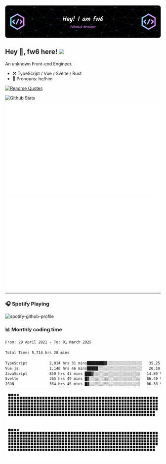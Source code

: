 ![Header](github-header-image.png)

## Hey 👋, fw6 here! <img src="https://github.githubassets.com/images/mona-whisper.gif" height="24" />


An unknown Front-end Engineer.

-   :hammer_and_pick: TypeScript / Vue / Svelte / Rust
-   :man: Pronouns: he/him


[![Readme Quotes](https://quotes-github-readme.vercel.app/api?type=horizontal&theme=algolia)](https://github.com/piyushsuthar/github-readme-quotes)



![Github Stats](https://github-readme-stats.vercel.app/api?username=fw6&bg_color=30,e96443,904e95&title_color=fff&text_color=fff)

![](https://raw.githubusercontent.com/fw6/github-stats-transparent/output/generated/overview.svg)
![](https://raw.githubusercontent.com/fw6/github-stats-transparent/output/generated/languages.svg)


---

### 🎧 Spotify Playing

<!-- ![spotify-github-profile](/img/default.svg) -->

![spotify-github-profile](https://spotify-github-profile.vercel.app/api/view.svg?uid=r6wn4hdvypv0lkzyrj0e0pjct&cover_image=true&theme=default&show_offline=true&background_color=9a10ad&interchange=true&bar_color_cover=true)



### :bar_chart: Monthly coding time 

<!--START_SECTION:waka-->

```txt
From: 28 April 2021 - To: 01 March 2025

Total Time: 5,714 hrs 28 mins

TypeScript          2,014 hrs 31 mins████████▓░░░░░░░░░░░░░░░░   35.25 %
Vue.js              1,148 hrs 46 mins█████░░░░░░░░░░░░░░░░░░░░   20.10 %
JavaScript          850 hrs 43 mins ███▓░░░░░░░░░░░░░░░░░░░░░   14.89 %
Svelte              365 hrs 49 mins █▓░░░░░░░░░░░░░░░░░░░░░░░   06.40 %
JSON                364 hrs 45 mins █▓░░░░░░░░░░░░░░░░░░░░░░░   06.38 %
```

<!--END_SECTION:waka-->




![github contribution grid snake animation](https://raw.githubusercontent.com/platane/platane/output/github-contribution-grid-snake-dark.svg#gh-dark-mode-only)![github contribution grid snake animation](https://raw.githubusercontent.com/platane/platane/output/github-contribution-grid-snake.svg#gh-light-mode-only)
